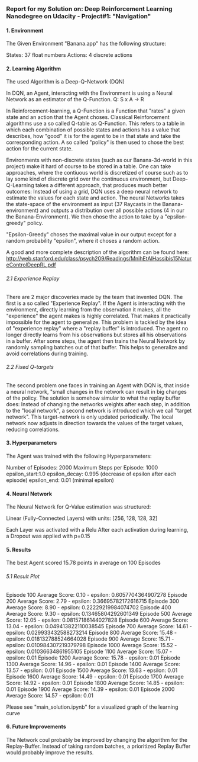 ### Report for my Solution on: Deep Reinforcement Learning Nanodegree on Udacity - Project#1: "Navigation"

#### 1. Environment
The Given Environment "Banana.app" has the following structure:

States: 37 float numbers
Actions: 4 discrete actions


#### 2. Learning Algorithm
The used Algorithm is a Deep-Q-Network (DQN)

In DQN, an Agent, interacting with the Environment is using a Neural Network as an estimator of the Q-Function.
Q: S x A -> R

In Reinforcement-learning, a Q-Function is a Function that "rates" a given state and an action that the Agent choses.
Classical Reinforcement algorithms use a so called Q-table as Q-Function. This refers to a table in which each combination of possible states and actions has a value that describes, how "good" it is for the agent to be in that state and take the corresponding action. A so called "policy" is then used to chose the best action for the current state.  

Environments with non-discrete states (such as our Banana-3d-world in this project) make it hard of course to be stored in a table. One can take approaches, where the contiuous world is discretized of course such as to lay some kind of discrete grid over the continuous environment, but Deep-Q-Learning takes a different approach, that produces much better outcomes:
Instead of using a grid, DQN uses a deep neural network to estimate the values for each state and action.
The neural Networks takes the state-space of the environment as input (37 Raycasts in the Banana-environment) and outputs a distribution over all possible actions (4 in our the Banana-Environment).
We then chose the action to take by a "epsilon-greedy" policy.

"Epsilon-Greedy" choses the maximal value in our output except for a random probability "epsilon", where it choses a random action.

A good and more complete description of the algorithm can be found here:
http://web.stanford.edu/class/psych209/Readings/MnihEtAlHassibis15NatureControlDeepRL.pdf


###### 2.1 Experience Replay
There are 2 major discoveries made by the team that invented DQN.
The first is a so called "Experience Replay".
If the Agent is interacting with the environment, directly learning from the observation it makes, all the "experience" the agent makes is highly correlated. That makes it practically impossible for the agent to generalize.
This problem is tackled by the idea of "experience replay" where a "replay buffer" is introduced.
The agent no longer directly learns from his observations but stores all his observations in a buffer.
After some steps, the agent then trains the Neural Network by randomly sampling batches out of that buffer.
This helps to generalize and avoid correlations during training.

###### 2.2 Fixed Q-targets
The second problem one faces in training an Agent with DQN is, that inside a neural network, "small changes in the network can result in big changes of the policy. The solution is somehow simular to what the replay buffer does:
Instead of changing the networks weights after each step, in addition to the "local network", a second network is introduced which we call "target network". This target-network is only updated periodically.
The local network now adjusts in direction towards the values of the target values, reducing correlations.



#### 3. Hyperparameters
The Agent was trained with the following Hyperparameters:

Number of Episodes: 2000
Maximum Steps per Episode: 1000
epsilon_start:1.0
epsilon_decay: 0.995 (decrease of epsilon after each episode) 
epsilon_end: 0.01 (minimal epsilon)


#### 4. Neural Network
The Neural Network for Q-Value estimation was structured:

Linear (Fully-Connected Layers) with units:
[256, 128, 128, 32]

Each Layer was activated with a Relu
After each activation during learning, a Dropout was applied with p=0.15


#### 5. Results
The best Agent scored 15.78 points in average on 100 Episodes


###### 5.1 Result Plot
Episode 100	    Average Score: 0.10 - epsilon: 0.6057704364907278
Episode 200	    Average Score: 2.79 - epsilon: 0.36695782172616715
Episode 300	    Average Score: 8.90 - epsilon: 0.22229219984074702
Episode 400	    Average Score: 9.30 - epsilon: 0.13465804292601349
Episode 500	    Average Score: 12.05 - epsilon: 0.08157186144027828
Episode 600	    Average Score: 13.04 - epsilon: 0.049413822110038545
Episode 700	    Average Score: 14.61 - epsilon: 0.029933432588273214
Episode 800	    Average Score: 15.48 - epsilon: 0.018132788524664028
Episode 900	    Average Score: 15.71 - epsilon: 0.010984307219379798
Episode 1000	Average Score: 15.52 - epsilon: 0.01036634861955105
Episode 1100	Average Score: 15.07 - epsilon: 0.01
Episode 1200	Average Score: 15.78 - epsilon: 0.01
Episode 1300	Average Score: 14.96 - epsilon: 0.01
Episode 1400	Average Score: 13.57 - epsilon: 0.01
Episode 1500	Average Score: 13.63 - epsilon: 0.01
Episode 1600	Average Score: 14.49 - epsilon: 0.01
Episode 1700	Average Score: 14.92 - epsilon: 0.01
Episode 1800	Average Score: 14.85 - epsilon: 0.01
Episode 1900	Average Score: 14.39 - epsilon: 0.01
Episode 2000	Average Score: 14.57 - epsilon: 0.01

Please see "main_solution.ipynb" for a visualized graph of the learning curve


#### 6. Future Improvements
The Network coul probably be improved by changing the algorithm for the Replay-Buffer.
Instead of taking random batches, a prioritized Replay Buffer would probably improve the results.